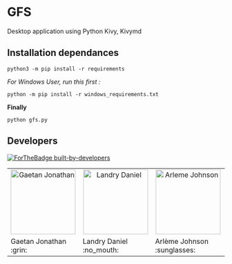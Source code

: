 # GFS
  Desktop application using Python Kivy, Kivymd

  
## Installation dependances

`python3 -m pip install -r requirements`

 *For Windows User, run this first :* 

`python -m pip install -r windows_requirements.txt`


**Finally**

`python gfs.py`

## Developers

[![ForTheBadge built-by-developers](http://ForTheBadge.com/images/badges/built-by-developers.svg)](#README)

<table>
 <tr>
    <td align="center"><a href="https://gaetan1903.github.com"><img src="https://avatars0.githubusercontent.com/u/43904633?s=460&v=4" width="150px;" height="150px;" alt="Gaetan Jonathan"/> </td>
     <td align="center"><a href="https://Landris18.github.com"><img src="https://avatars0.githubusercontent.com/u/47665507?s=400&v=4" width="150px;" height="150px;" alt="Landry Daniel"/> </td>
     	<td align="center"><a href="https://Landris18.github.com"><img src="https://avatars0.githubusercontent.com/u/60097202?s=400&v=4" width="150px;" height="150px;" alt="Arleme Johnson"/> </td>
 </tr>
 <tr>
  <td> Gaetan Jonathan :grin: </td>
  <td> Landry Daniel :no_mouth: </td>
  <td> Arlème Johnson :sunglasses: </td>
 </tr>
</table>





